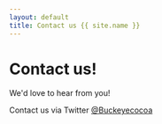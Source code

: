 ```yaml
---
layout: default
title: Contact us {{ site.name }}
---
```


# Contact us!

We'd love to hear from you!

Contact us via Twitter <a href="https://twitter.com/buckeyecocoa">@Buckeyecocoa</a>



